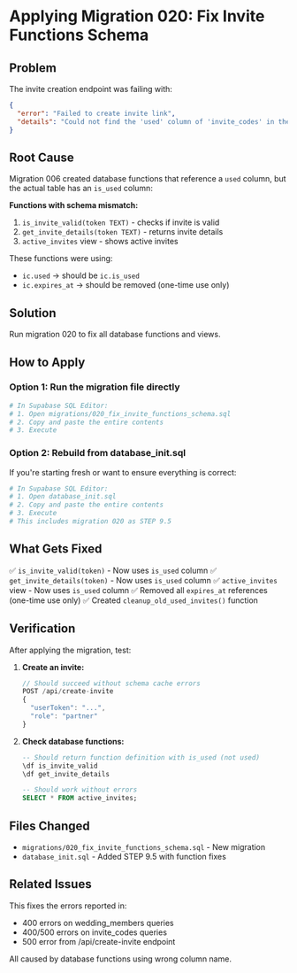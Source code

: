 # Applying Migration 020: Fix Invite Functions Schema

## Problem

The invite creation endpoint was failing with:
```json
{
  "error": "Failed to create invite link",
  "details": "Could not find the 'used' column of 'invite_codes' in the schema cache"
}
```

## Root Cause

Migration 006 created database functions that reference a `used` column, but the actual table has an `is_used` column:

**Functions with schema mismatch:**
1. `is_invite_valid(token TEXT)` - checks if invite is valid
2. `get_invite_details(token TEXT)` - returns invite details
3. `active_invites` view - shows active invites

These functions were using:
- `ic.used` → should be `ic.is_used`
- `ic.expires_at` → should be removed (one-time use only)

## Solution

Run migration 020 to fix all database functions and views.

## How to Apply

### Option 1: Run the migration file directly

```bash
# In Supabase SQL Editor:
# 1. Open migrations/020_fix_invite_functions_schema.sql
# 2. Copy and paste the entire contents
# 3. Execute
```

### Option 2: Rebuild from database_init.sql

If you're starting fresh or want to ensure everything is correct:

```bash
# In Supabase SQL Editor:
# 1. Open database_init.sql
# 2. Copy and paste the entire contents
# 3. Execute
# This includes migration 020 as STEP 9.5
```

## What Gets Fixed

✅ `is_invite_valid(token)` - Now uses `is_used` column
✅ `get_invite_details(token)` - Now uses `is_used` column
✅ `active_invites` view - Now uses `is_used` column
✅ Removed all `expires_at` references (one-time use only)
✅ Created `cleanup_old_used_invites()` function

## Verification

After applying the migration, test:

1. **Create an invite:**
   ```javascript
   // Should succeed without schema cache errors
   POST /api/create-invite
   {
     "userToken": "...",
     "role": "partner"
   }
   ```

2. **Check database functions:**
   ```sql
   -- Should return function definition with is_used (not used)
   \df is_invite_valid
   \df get_invite_details

   -- Should work without errors
   SELECT * FROM active_invites;
   ```

## Files Changed

- `migrations/020_fix_invite_functions_schema.sql` - New migration
- `database_init.sql` - Added STEP 9.5 with function fixes

## Related Issues

This fixes the errors reported in:
- 400 errors on wedding_members queries
- 400/500 errors on invite_codes queries
- 500 error from /api/create-invite endpoint

All caused by database functions using wrong column name.
